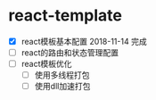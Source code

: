 # react-template

- [x] react模板基本配置 2018-11-14 完成
- [ ] react的路由和状态管理配置
- [ ] react模板优化
    - [ ] 使用多线程打包
    - [ ] 使用dll加速打包
